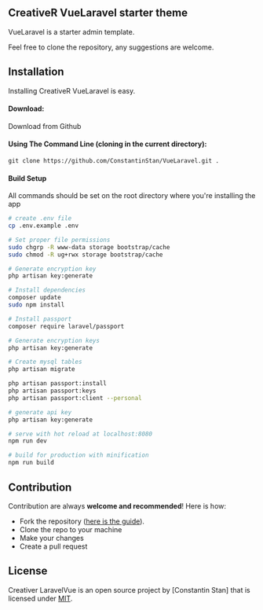 ## CreativeR VueLaravel starter theme

VueLaravel is a starter admin template.

Feel free to clone the repository, any suggestions are welcome.

Installation
------------
Installing CreativeR VueLaravel is easy.

#### Download:

Download from Github

#### Using The Command Line (cloning in the current directory):

```
git clone https://github.com/ConstantinStan/VueLaravel.git .
```

#### Build Setup
All commands should be set on the root directory where you're installing the app

``` bash
# create .env file
cp .env.example .env

# Set proper file permissions
sudo chgrp -R www-data storage bootstrap/cache
sudo chmod -R ug+rwx storage bootstrap/cache

# Generate encryption key
php artisan key:generate

# Install dependencies
composer update
sudo npm install

# Install passport
composer require laravel/passport

# Generate encryption keys
php artisan key:generate

# Create mysql tables
php artisan migrate

php artisan passport:install
php artisan passport:keys
php artisan passport:client --personal

# generate api key
php artisan key:generate

# serve with hot reload at localhost:8080
npm run dev

# build for production with minification
npm run build


```

Contribution
------------
Contribution are always **welcome and recommended**! Here is how:

- Fork the repository ([here is the guide](https://help.github.com/articles/fork-a-repo/)).
- Clone the repo to your machine
- Make your changes
- Create a pull request

License
-------
Creativer LaravelVue is an open source project by [Constantin Stan] that is licensed under [MIT](http://opensource.org/licenses/MIT).
